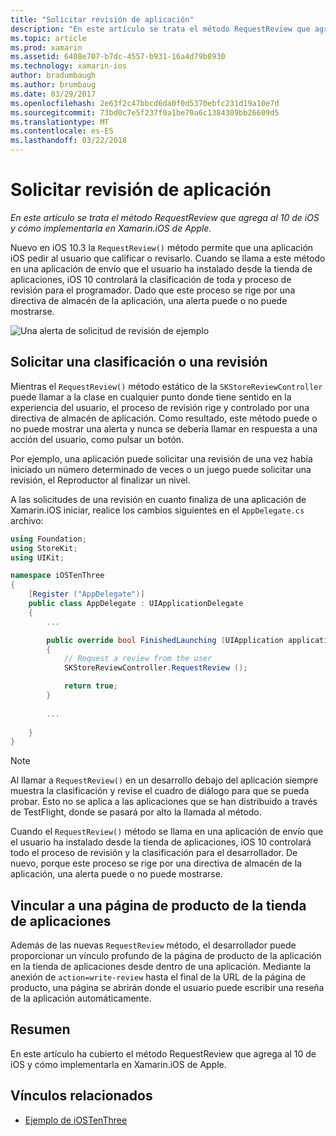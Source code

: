 ```yaml
---
title: "Solicitar revisión de aplicación"
description: "En este artículo se trata el método RequestReview que agrega al 10 de iOS y cómo implementarla en Xamarin.iOS de Apple."
ms.topic: article
ms.prod: xamarin
ms.assetid: 6408e707-b7dc-4557-b931-16a4d79b8930
ms.technology: xamarin-ios
author: bradumbaugh
ms.author: brumbaug
ms.date: 03/29/2017
ms.openlocfilehash: 2e63f2c47bbcd6da0f0d5370ebfc231d19a10e7d
ms.sourcegitcommit: 73bd0c7e5f237f0a1be70a6c1384309bb26609d5
ms.translationtype: MT
ms.contentlocale: es-ES
ms.lasthandoff: 03/22/2018
---
```

# <a name="request-app-review"></a>Solicitar revisión de aplicación

_En este artículo se trata el método RequestReview que agrega al 10 de iOS y cómo implementarla en Xamarin.iOS de Apple._

Nuevo en iOS 10.3 la `RequestReview()` método permite que una aplicación iOS pedir al usuario que calificar o revisarlo. Cuando se llama a este método en una aplicación de envío que el usuario ha instalado desde la tienda de aplicaciones, iOS 10 controlará la clasificación de toda y proceso de revisión para el programador. Dado que este proceso se rige por una directiva de almacén de la aplicación, una alerta puede o no puede mostrarse.

![](request-app-review-images/review01.png "Una alerta de solicitud de revisión de ejemplo")

## <a name="requesting-a-rating-or-review"></a>Solicitar una clasificación o una revisión

Mientras el `RequestReview()` método estático de la `SKStoreReviewController` puede llamar a la clase en cualquier punto donde tiene sentido en la experiencia del usuario, el proceso de revisión rige y controlado por una directiva de almacén de aplicación. Como resultado, este método puede o no puede mostrar una alerta y nunca se debería llamar en respuesta a una acción del usuario, como pulsar un botón.

Por ejemplo, una aplicación puede solicitar una revisión de una vez había iniciado un número determinado de veces o un juego puede solicitar una revisión, el Reproductor al finalizar un nivel.

A las solicitudes de una revisión en cuanto finaliza de una aplicación de Xamarin.iOS iniciar, realice los cambios siguientes en el `AppDelegate.cs` archivo:

```csharp
using Foundation;
using StoreKit;
using UIKit;

namespace iOSTenThree
{
    [Register ("AppDelegate")]
    public class AppDelegate : UIApplicationDelegate
    {
        ...

        public override bool FinishedLaunching (UIApplication application, NSDictionary launchOptions)
        {
            // Request a review from the user
            SKStoreReviewController.RequestReview ();

            return true;
        }
        
        ...
        
    }
}
```

> [!NOTE]
> Al llamar a `RequestReview()` en un desarrollo debajo del aplicación siempre muestra la clasificación y revise el cuadro de diálogo para que se pueda probar. Esto no se aplica a las aplicaciones que se han distribuido a través de TestFlight, donde se pasará por alto la llamada al método.

Cuando el `RequestReview()` método se llama en una aplicación de envío que el usuario ha instalado desde la tienda de aplicaciones, iOS 10 controlará todo el proceso de revisión y la clasificación para el desarrollador. De nuevo, porque este proceso se rige por una directiva de almacén de la aplicación, una alerta puede o no puede mostrarse.

## <a name="linking-to-an-app-store-product-page"></a>Vincular a una página de producto de la tienda de aplicaciones 

Además de las nuevas `RequestReview` método, el desarrollador puede proporcionar un vínculo profundo de la página de producto de la aplicación en la tienda de aplicaciones desde dentro de una aplicación. Mediante la anexión de `action=write-review` hasta el final de la URL de la página de producto, una página se abrirán donde el usuario puede escribir una reseña de la aplicación automáticamente. 

## <a name="summary"></a>Resumen

En este artículo ha cubierto el método RequestReview que agrega al 10 de iOS y cómo implementarla en Xamarin.iOS de Apple.



## <a name="related-links"></a>Vínculos relacionados

- [Ejemplo de iOSTenThree](https://developer.xamarin.com/samples/ios/iOS10/iOSTenThree)
